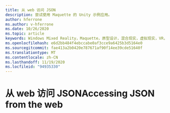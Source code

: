 ```yaml
---
title: 从 web 访问 JSON
description: 尝试使用 Maquette 的 Unity 示例应用。
author: hferrone
ms.author: v-hferrone
ms.date: 10/26/2020
ms.topic: article
keywords: Windows Mixed Reality，Maquette，原型设计，混合现实，虚拟现实，VR，先生，反馈，反馈中心，bug
ms.openlocfilehash: e6d2bb484f4ebccabe0af3cce9a6425b3d5164e0
ms.sourcegitcommit: fae413a2b0420e787671af90f14ee39cde51640f
ms.translationtype: MT
ms.contentlocale: zh-CN
ms.lasthandoff: 11/19/2020
ms.locfileid: "94935330"
---
```

# <a name="accessing-json-from-the-web"></a><span data-ttu-id="6c2f7-104">从 web 访问 JSON</span><span class="sxs-lookup"><span data-stu-id="6c2f7-104">Accessing JSON from the web</span></span>

<!-- TODO(Harrison/Stefan): Need cool header image from tutorial -->

<!-- TODO(Stefan): Create tutorial content and screenshots -->
